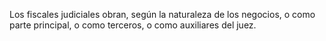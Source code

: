 Los fiscales judiciales obran, según la naturaleza de los negocios, o como parte principal, o como terceros, o como auxiliares del juez.